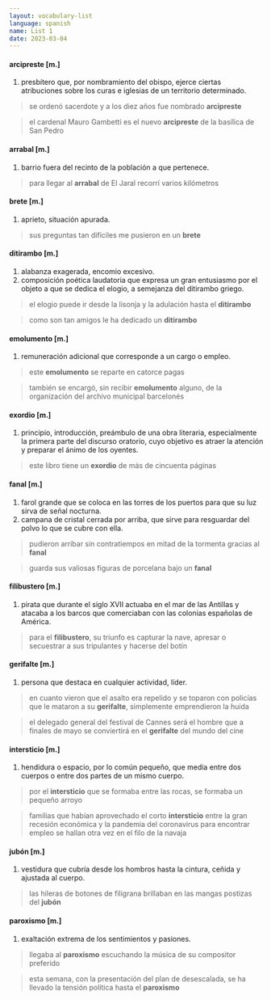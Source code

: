 ```yaml
---
layout: vocabulary-list
language: spanish
name: List 1
date: 2023-03-04
---
```


#### arcipreste [m.]

1. presbítero que, por nombramiento del obispo, ejerce ciertas atribuciones sobre los curas e iglesias de un territorio determinado.

> se ordenó sacerdote y a los diez años fue nombrado **arcipreste**

> el cardenal Mauro Gambetti es el nuevo **arcipreste** de la basílica de San Pedro


#### arrabal [m.]

1. barrio fuera del recinto de la población a que pertenece.

> para llegar al **arrabal** de El Jaral recorrí varios kilómetros


#### brete [m.]

1. aprieto, situación apurada.

> sus preguntas tan difíciles me pusieron en un **brete**


#### ditirambo [m.]

1. alabanza exagerada, encomio excesivo.
2. composición poética laudatoria que expresa un gran entusiasmo por el objeto a que se dedica el elogio, a semejanza del ditirambo griego.

> el elogio puede ir desde la lisonja y la adulación hasta el **ditirambo**

> como son tan amigos le ha dedicado un **ditirambo**


#### emolumento [m.]

1. remuneración adicional que corresponde a un cargo o empleo.

> este **emolumento** se reparte en catorce pagas

> también se encargó, sin recibir **emolumento** alguno, de la organización del archivo municipal barcelonés


#### exordio [m.]

1. principio, introducción, preámbulo de una obra literaria, especialmente la primera parte del discurso oratorio, cuyo objetivo es atraer la atención y preparar el ánimo de los oyentes.

> este libro tiene un **exordio** de más de cincuenta páginas


#### fanal [m.]

1. farol grande que se coloca en las torres de los puertos para que su luz sirva de señal nocturna.
2. campana de cristal cerrada por arriba, que sirve para resguardar del polvo lo que se cubre con ella.

> pudieron arribar sin contratiempos en mitad de la tormenta gracias al **fanal**

> guarda sus valiosas figuras de porcelana bajo un **fanal**


#### filibustero [m.]

1. pirata que durante el siglo XVII actuaba en el mar de las Antillas y atacaba a los barcos que comerciaban con las colonias españolas de América.

> para el **filibustero**, su triunfo es capturar la nave, apresar o secuestrar a sus tripulantes y hacerse del botín


#### gerifalte [m.]

1. persona que destaca en cualquier actividad, líder.

> en cuanto vieron que el asalto era repelido y se toparon con policías que le mataron a su **gerifalte**, simplemente emprendieron la huida

> el delegado general del festival de Cannes será el hombre que a finales de mayo se conviertirá en el **gerifalte** del mundo del cine


#### intersticio [m.]

1. hendidura o espacio, por lo común pequeño, que media entre dos cuerpos o entre dos partes de un mismo cuerpo.

> por el **intersticio** que se formaba entre las rocas, se formaba un pequeño arroyo

> familias que habían aprovechado el corto **intersticio** entre la gran recesión económica y la pandemia del coronavirus para encontrar empleo se hallan otra vez en el filo de la navaja


#### jubón [m.]

1. vestidura que cubría desde los hombros hasta la cintura, ceñida y ajustada al cuerpo.

> las hileras de botones de filigrana brillaban en las mangas postizas del **jubón**


#### paroxismo [m.]

1. exaltación extrema de los sentimientos y pasiones.

> llegaba al **paroxismo** escuchando la música de su compositor preferido

> esta semana, con la presentación del plan de desescalada, se ha llevado la tensión política hasta el **paroxismo**


